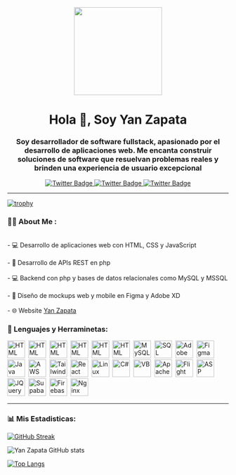 <div id="header" align="center">
  <img src="https://media0.giphy.com/media/v1.Y2lkPTc5MGI3NjExMDg5ZDQ2NDk0ZjFlYzhhZjdiYTlmMTBmNDE3Mzc1N2Y3NGZmOWQ4MyZjdD1n/RbDKaczqWovIugyJmW/giphy.gif" width="200" />
  <h1 align="ceneter">Hola 👋, Soy Yan Zapata</h1>
  <h3 align="center">Soy desarrollador de software fullstack, apasionado por el desarrollo de aplicaciones web. Me encanta construir soluciones de software que resuelvan problemas reales y brinden una experiencia de usuario excepcional</h3>
</div>
<div id="badges" align="center">
  <a href="https://twitter.com/yanzapata5" target="_blank">
    <img src="https://img.shields.io/twitter/url?logo=twitter&style=for-the-badge&url=https%3A%2F%2Ftwitter.com%2Fyanzapata5" alt="Twitter Badge">
  </a>
  <a href="https://facebook.com/pablo.zapata.779642" target="_blank">
    <img src="https://img.shields.io/twitter/url?color=blue&label=Facebbok&logo=facebook&style=for-the-badge&url=https%3A%2F%2Fwww.facebook.com%2Fpablo.zapata.779642" alt="Twitter Badge">
  </a>
  <a href="mailto:yanzapatacardoza@gmail.com" target="_blank">
    <img src="https://img.shields.io/twitter/url?color=red&label=Gmail&logo=gmail&style=for-the-badge&url=https%3A%2F%2Fmailto%3Ayanzapatacardoza%40gmail.com" alt="Twitter Badge">
  </a>
</div>
<hr>

  [![trophy](https://github-profile-trophy.vercel.app/?username=yanzc4)](https://github.com/ryo-ma/github-profile-trophy)

<h3>👩‍🏫 About Me :</h3><br>
- 💻 Desarrollo de aplicaciones web con HTML, CSS y JavaScript<br><br>
-	💾 Desarrollo de APIs REST en php<br><br>
-	💻 Backend con php y bases de datos relacionales como MySQL y MSSQL<br><br>
-	📝 Diseño de mockups web y mobile en Figma y Adobe XD<br><br>
-	🌐 Website <a href="https://yanzapata.pages.dev/">Yan Zapata</a><br>
<div align="left">
  <h3>🔨 Lenguajes y Herraminetas:</h3>
  <div>
    <img src="https://cdn.jsdelivr.net/gh/devicons/devicon/icons/html5/html5-original.svg" title="HTML5" alt="HTML" width="40" height="40"/>&nbsp;
    <img src="https://cdn.jsdelivr.net/gh/devicons/devicon/icons/css3/css3-original.svg" title="CSS3" alt="HTML" width="40" height="40"/>&nbsp;
    <img src="https://cdn.jsdelivr.net/gh/devicons/devicon/icons/javascript/javascript-plain.svg" title="javascript" alt="HTML" width="40" height="40"/>&nbsp;
    <img src="https://cdn.jsdelivr.net/gh/devicons/devicon/icons/bootstrap/bootstrap-original.svg" title="bootstrap" alt="HTML" width="40" height="40"/>&nbsp;
    <img src="https://cdn.jsdelivr.net/gh/devicons/devicon/icons/php/php-original.svg" title="php" alt="HTML" width="40" height="40"/>&nbsp;
    <img src="https://cdn.jsdelivr.net/gh/devicons/devicon/icons/dotnetcore/dotnetcore-original.svg" title=".net" alt="HTML" width="40" height="40"/>&nbsp;
    <img src="https://cdn.jsdelivr.net/gh/devicons/devicon/icons/mysql/mysql-original.svg" title="MySQL" alt="MySQL" width="40" height="40"/>&nbsp;
    <img src="https://user-images.githubusercontent.com/107599212/228046809-77f84bc7-4f17-4f09-b173-d3dd0bf494b4.png" title="SQL server" alt="SQL server" width="40" height="40"/>&nbsp;
    <img src="https://cdn.jsdelivr.net/gh/devicons/devicon/icons/xd/xd-plain.svg" title="Adobe XD" alt="Adobe XD" width="40" height="40"/>&nbsp;
    <img src="https://cdn.jsdelivr.net/gh/devicons/devicon/icons/figma/figma-original.svg" title="Figma" alt="Figma" width="40" height="40"/>&nbsp;
    <img src="https://cdn.jsdelivr.net/gh/devicons/devicon/icons/java/java-original.svg" title="Java" alt="Java" width="40" height="40"/>&nbsp;
    <img src="https://cdn.jsdelivr.net/gh/devicons/devicon@latest/icons/amazonwebservices/amazonwebservices-plain-wordmark.svg" title="AWS" alt="AWS" width="40" height="40"/>&nbsp;
    <img src="https://cdn.jsdelivr.net/gh/devicons/devicon@latest/icons/tailwindcss/tailwindcss-original.svg" title="Tailwindcss" alt="Tailwindcss" width="40" height="40"/>&nbsp;
    <img src="https://cdn.jsdelivr.net/gh/devicons/devicon@latest/icons/react/react-original.svg" title="React Native" alt="React Native" width="40" height="40"/>&nbsp;
    <img src="https://cdn.jsdelivr.net/gh/devicons/devicon@latest/icons/linux/linux-original.svg" title="Linux" alt="Linux" width="40" height="40"/>&nbsp;
    <img src="https://cdn.jsdelivr.net/gh/devicons/devicon@latest/icons/csharp/csharp-original.svg" title="C#" alt="C#" width="40" height="40"/>&nbsp;
    <img src="https://cdn.jsdelivr.net/gh/devicons/devicon@latest/icons/visualbasic/visualbasic-original.svg" title="VB" alt="VB" width="40" height="40"/>&nbsp;
    <img src="https://cdn.jsdelivr.net/gh/devicons/devicon@latest/icons/apache/apache-original.svg" title="Apache" alt="Apache" width="40" height="40"/>&nbsp;
    <img src="https://i.postimg.cc/jdtj5r79/flight.png" title="Flight" alt="Flight" width="40" height="40"/>&nbsp;
    <img src="https://www.ispirer.net/images/asp.net.logo.png" title="ASP .NET" alt="ASP .NET" width="40" height="40"/>&nbsp;
    <img src="https://cdn.jsdelivr.net/gh/devicons/devicon@latest/icons/jquery/jquery-plain-wordmark.svg" title="JQuery" alt="JQuery" width="40" height="40"/>&nbsp;
    <img src="https://cdn.jsdelivr.net/gh/devicons/devicon@latest/icons/supabase/supabase-original.svg" title="Supabase" alt="Supabase" width="40" height="40"/>&nbsp;
    <img src="https://cdn.jsdelivr.net/gh/devicons/devicon@latest/icons/firebase/firebase-plain-wordmark.svg" title="Firebase" alt="Firebase" width="40" height="40"/>&nbsp;
    <img src="https://cdn.jsdelivr.net/gh/devicons/devicon@latest/icons/nginx/nginx-original.svg" title="Nginx" alt="Nginx" width="40" height="40"/>&nbsp;
  </div>
</div>

---

### 📊 Mis Estadisticas:

[![GitHub Streak](https://streak-stats.demolab.com?user=yanzc4&theme=onedark&hide_border=falso&border_radius=4.6&locale=es&date_format=j%20M%5B%20Y%5D)](https://git.io/streak-stats)

![Yan Zapata GitHub stats](https://github-readme-stats.vercel.app/api?username=yanzc4&show_icons=true&theme=radical)

[![Top Langs](https://github-readme-stats.vercel.app/api/top-langs/?username=yanzc4&langs_count=8&theme=tokyonight)](https://github.com/anuraghazra/github-readme-stats)


